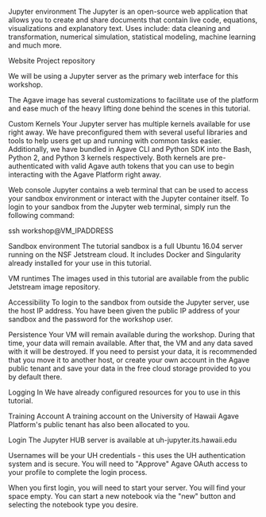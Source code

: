Jupyter environment
The Jupyter is an open-source web application that allows you to create and share documents that contain live code, equations, visualizations and explanatory text. Uses include: data cleaning and transformation, numerical simulation, statistical modeling, machine learning and much more.

Website Project repository

We will be using a Jupyter server as the primary web interface for this workshop.

The Agave image has several customizations to facilitate use of the platform and ease much of the heavy lifting done behind the scenes in this tutorial.

Custom Kernels
Your Jupyter server has multiple kernels available for use right away. We have preconfigured them with several useful libraries and tools to help users get up and running with common tasks easier. Additionally, we have bundled in Agave CLI and Python SDK into the Bash, Python 2, and Python 3 kernels respectively. Both kernels are pre-authenticated with valid Agave auth tokens that you can use to begin interacting with the Agave Platform right away.

Web console
Jupyter contains a web terminal that can be used to access your sandbox environment or interact with the Jupyter container itself. To login to your sandbox from the Jupyter web terminal, simply run the following command:

ssh  workshop@VM_IPADDRESS

Sandbox environment
The tutorial sandbox is a full Ubuntu 16.04 server running on the NSF Jetstream cloud. It includes Docker and Singularity already installed for your use in this tutorial.

VM runtimes
The images used in this tutorial are available from the public Jetstream image repository.

Accessibility
To login to the sandbox from outside the Jupyter server, use the host IP address. You have been given the public IP address of your sandbox and the password for the workshop user.

Persistence
Your VM will remain available during the workshop. During that time, your data will remain available. After that, the VM and any data saved with it will be destroyed. If you need to persist your data, it is recommended that you move it to another host, or create your own account in the Agave public tenant and save your data in the free cloud storage provided to you by default there.

Logging In
We have already configured resources for you to use in this tutorial.

Training Account
A training account on the University of Hawaii Agave Platform's public tenant has also been allocated to you.

Login
The Jupyter HUB server is available at uh-jupyter.its.hawaii.edu

Usernames will be your UH credentials - this uses the UH authentication system and is secure. You will need to "Approve" Agave OAuth access to your profile to complete the login process.

When you first login, you will need to start your server. You will find your space empty. You can start a new notebook via the "new" button and selecting the notebook type you desire.
